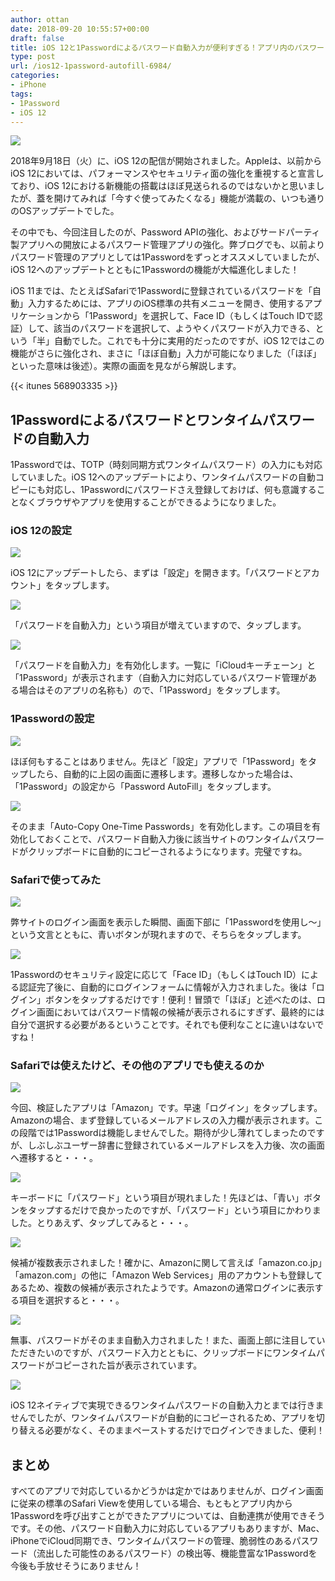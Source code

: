 ```yaml
---
author: ottan
date: 2018-09-20 10:55:57+00:00
draft: false
title: iOS 12と1Passwordによるパスワード自動入力が便利すぎる！アプリ内のパスワード入力でも使用可能
type: post
url: /ios12-1password-autofill-6984/
categories:
- iPhone
tags:
- 1Password
- iOS 12
---
```


![](/images/2018/09/180920-5ba375ba9cf1c.jpg)






2018年9月18日（火）に、iOS 12の配信が開始されました。Appleは、以前からiOS 12においては、パフォーマンスやセキュリティ面の強化を重視すると宣言しており、iOS 12における新機能の搭載はほぼ見送られるのではないかと思いましたが、蓋を開けてみれば「今すぐ使ってみたくなる」機能が満載の、いつも通りのOSアップデートでした。




その中でも、今回注目したのが、Password APIの強化、およびサードパーティ製アプリへの開放によるパスワード管理アプリの強化。弊ブログでも、以前よりパスワード管理のアプリとしては1Passwordをずっとオススメしていましたが、iOS 12へのアップデートとともに1Passwordの機能が大幅進化しました！





iOS 11までは、たとえばSafariで1Passwordに登録されているパスワードを「自動」入力するためには、アプリのiOS標準の共有メニューを開き、使用するアプリケーションから「1Password」を選択して、Face ID（もしくはTouch IDで認証）して、該当のパスワードを選択して、ようやくパスワードが入力できる、という「半」自動でした。これでも十分に実用的だったのですが、iOS 12ではこの機能がさらに強化され、まさに「ほぼ自動」入力が可能になりました（「ほぼ」といった意味は後述）。実際の画面を見ながら解説します。



{{< itunes 568903335 >}}



## 1Passwordによるパスワードとワンタイムパスワードの自動入力





1Passwordでは、TOTP（時刻同期方式ワンタイムパスワード）の入力にも対応していました。iOS 12へのアップデートにより、ワンタイムパスワードの自動コピーにも対応し、1Passwordにパスワードさえ登録しておけば、何も意識することなくブラウザやアプリを使用することができるようになりました。





### iOS 12の設定





![](/images/2018/09/180920-5ba375c3e97f3.png)






iOS 12にアップデートしたら、まずは「設定」を開きます。「パスワードとアカウント」をタップします。





![](/images/2018/09/180920-5ba375ca0f0ed.png)






「パスワードを自動入力」という項目が増えていますので、タップします。





![](/images/2018/09/180920-5ba375d0218db.png)






「パスワードを自動入力」を有効化します。一覧に「iCloudキーチェーン」と「1Password」が表示されます（自動入力に対応しているパスワード管理がある場合はそのアプリの名称も）ので、「1Password」をタップします。





### 1Passwordの設定





![](/images/2018/09/180920-5ba375d6f0545.png)






ほぼ何もすることはありません。先ほど「設定」アプリで「1Password」をタップしたら、自動的に上図の画面に遷移します。遷移しなかった場合は、「1Password」の設定から「Password AutoFill」をタップします。





![](/images/2018/09/180920-5ba375df0bdad.png)






そのまま「Auto-Copy One-Time Passwords」を有効化します。この項目を有効化しておくことで、パスワード自動入力後に該当サイトのワンタイムパスワードがクリップボードに自動的にコピーされるようになります。完璧ですね。





### Safariで使ってみた





![](/images/2018/09/180920-5ba375e8c4266.png)






弊サイトのログイン画面を表示した瞬間、画面下部に「1Passwordを使用し〜」という文言とともに、青いボタンが現れますので、そちらをタップします。





![](/images/2018/09/180920-5ba375f046025.png)






1Passwordのセキュリティ設定に応じて「Face ID」（もしくはTouch ID）による認証完了後に、自動的にログインフォームに情報が入力されました。後は「ログイン」ボタンをタップするだけです！便利！冒頭で「ほぼ」と述べたのは、ログイン画面においてはパスワード情報の候補が表示されるにすぎず、最終的には自分で選択する必要があるということです。それでも便利なことに違いはないですね！





### Safariでは使えたけど、その他のアプリでも使えるのか





![](/images/2018/09/180920-5ba375f87feae.png)






今回、検証したアプリは「Amazon」です。早速「ログイン」をタップします。Amazonの場合、まず登録しているメールアドレスの入力欄が表示されます。この段階では1Passwordは機能しませんでした。期待が少し薄れてしまったのですが、しぶしぶユーザー辞書に登録されているメールアドレスを入力後、次の画面へ遷移すると・・・。





![](/images/2018/09/180920-5ba37623950f5.png)






キーボードに「パスワード」という項目が現れました！先ほどは、「青い」ボタンをタップするだけで良かったのですが、「パスワード」という項目にかわりました。とりあえず、タップしてみると・・・。





![](/images/2018/09/180920-5ba37665553ce.png)






候補が複数表示されました！確かに、Amazonに関して言えば「amazon.co.jp」「amazon.com」の他に「Amazon Web Services」用のアカウントも登録してあるため、複数の候補が表示されたようです。Amazonの通常ログインに表示する項目を選択すると・・・。





![](/images/2018/09/180920-5ba37689369af.png)






無事、パスワードがそのまま自動入力されました！また、画面上部に注目していただきたいのですが、パスワード入力とともに、クリップボードにワンタイムパスワードがコピーされた旨が表示されています。





![](/images/2018/09/180920-5ba376926671f.png)






iOS 12ネイティブで実現できるワンタイムパスワードの自動入力とまでは行きませんでしたが、ワンタイムパスワードが自動的にコピーされるため、アプリを切り替える必要がなく、そのままペーストするだけでログインできました、便利！





## まとめ





すべてのアプリで対応しているかどうかは定かではありませんが、ログイン画面に従来の標準のSafari Viewを使用している場合、もともとアプリ内から1Passwordを呼び出すことができたアプリについては、自動連携が使用できそうです。その他、パスワード自動入力に対応しているアプリもありますが、Mac、iPhoneでiCloud同期でき、ワンタイムパスワードの管理、脆弱性のあるパスワード（流出した可能性のあるパスワード）の検出等、機能豊富な1Passwordを今後も手放せそうにありません！
